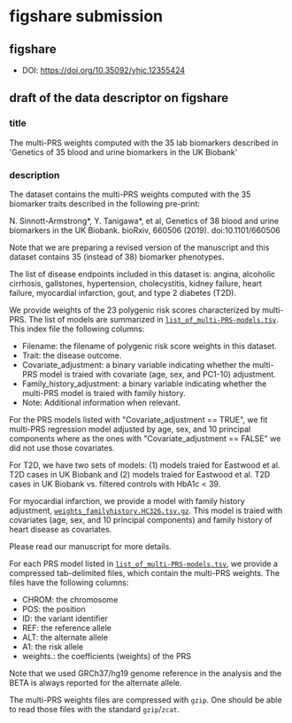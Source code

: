 # figshare submission

## figshare

- DOI: https://doi.org/10.35092/yhjc.12355424

## draft of the data descriptor on figshare

### title

The multi-PRS weights computed with the 35 lab biomarkers described in 'Genetics of 35 blood and urine biomarkers in the UK Biobank'

### description

The dataset contains the multi-PRS weights computed with the 35 biomarker traits described in the following pre-print:

N. Sinnott-Armstrong*, Y. Tanigawa*, et al, Genetics of 38 blood and urine biomarkers in the UK Biobank. bioRxiv, 660506 (2019). doi:10.1101/660506

Note that we are preparing a revised version of the manuscript and this dataset contains 35 (instead of 38) biomarker phenotypes.

The list of disease endpoints included in this dataset is: angina, alcoholic cirrhosis, gallstones, hypertension, cholecystitis, kidney failure, heart failure, myocardial infarction, gout, and type 2 diabetes (T2D).

We provide weights of the 23 polygenic risk scores characterized by multi-PRS. The list of models are summarized in [`list_of_multi-PRS-models.tsv`](list_of_multi-PRS-models.tsv). This index file the following columns:

- Filename: the filename of polygenic risk score weights in this dataset.
- Trait: the disease outcome.
- Covariate_adjustment: a binary variable indicating whether the multi-PRS model is traied with covariate (age, sex, and PC1-10) adjustment.
- Family_history_adjustment: a binary variable indicating whether the multi-PRS model is traied with family history.
- Note: Additional information when relevant.

For the PRS models listed with "Covariate_adjustment == TRUE", we fit multi-PRS regression model adjusted by age, sex, and 10 principal components where as the ones with "Covariate_adjustment == FALSE" we did not use those covariates.

For T2D, we have two sets of models: (1) models traied for Eastwood et al. T2D cases in UK Biobank and (2) models traied for Eastwood et al. T2D cases in UK Biobank vs. filtered controls with HbA1c < 39.

For myocardial infarction, we provide a model with family history adjustment, [`weights_familyhistory.HC326.tsv.gz`](weights_familyhistory.HC326.tsv.gz). This model is traied with covariates (age, sex, and 10 principal components) and family history of heart disease as covariates.

Please read our manuscript for more details.

For each PRS model listed in [`list_of_multi-PRS-models.tsv`](list_of_multi-PRS-models.tsv), we provide a compressed tab-delimited files, which contain the multi-PRS weights. The files have the following columns:

- CHROM: the chromosome
- POS: the position
- ID: the variant identifier
- REF: the reference allele
- ALT: the alternate allele
- A1: the risk allele
- weights.<trait>: the coefficients (weights) of the PRS

Note that we used GRCh37/hg19 genome reference in the analysis and the BETA is always reported for the alternate allele.

The multi-PRS weights files are compressed with `gzip`. One should be able to read those files with the standard `gzip`/`zcat`.

